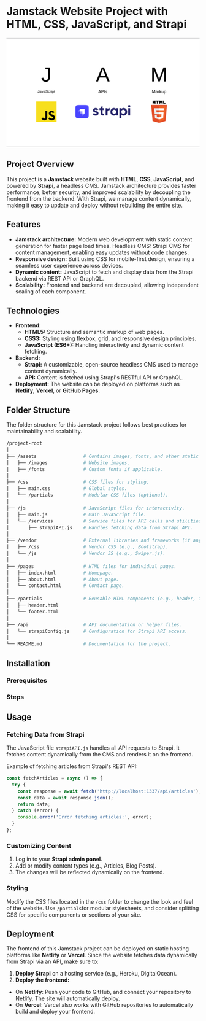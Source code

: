 # Jamstack Website Project with HTML, CSS, JavaScript, and Strapi

![JAMstack](./assets/images/JAMstack.png)

## Project Overview
This project is a **Jamstack** website built with **HTML**, **CSS**, **JavaScript**, and powered by **Strapi**, a headless CMS. Jamstack architecture provides faster performance, better security, and improved scalability by decoupling the frontend from the backend. With Strapi, we manage content dynamically, making it easy to update and deploy without rebuilding the entire site.

## Features
- **Jamstack architecture:** Modern web development with static content generation for faster page load times.
Headless CMS: Strapi CMS for content management, enabling easy updates without code changes.
- **Responsive design:** Built using CSS for mobile-first design, ensuring a seamless user experience across devices.
- **Dynamic content:** JavaScript to fetch and display data from the Strapi backend via REST API or GraphQL.
- **Scalability:** Frontend and backend are decoupled, allowing independent scaling of each component.

## Technologies
- **Frontend:**
  - **HTML5:** Structure and semantic markup of web pages.
  - **CSS3:** Styling using flexbox, grid, and responsive design principles.
  - **JavaScript (ES6+):** Handling interactivity and dynamic content fetching.
- **Backend:**
  - **Strapi:** A customizable, open-source headless CMS used to manage content dynamically.
  - **API:** Content is fetched using Strapi's RESTful API or GraphQL.
- **Deployment:** The website can be deployed on platforms such as **Netlify**, **Vercel**, or **GitHub Pages**.

## Folder Structure
The folder structure for this Jamstack project follows best practices for maintainability and scalability.

```bash
/project-root
│
├── /assets                 # Contains images, fonts, and other static assets.
│   ├── /images             # Website images.
│   ├── /fonts              # Custom fonts if applicable.
│
├── /css                    # CSS files for styling.
│   ├── main.css            # Global styles.
│   └── /partials           # Modular CSS files (optional).
│
├── /js                     # JavaScript files for interactivity.
│   ├── main.js             # Main JavaScript file.
│   └── /services           # Service files for API calls and utilities.
│       ├── strapiAPI.js    # Handles fetching data from Strapi API.
│
├── /vendor                 # External libraries and frameworks (if any).
│   ├── /css                # Vendor CSS (e.g., Bootstrap).
│   └── /js                 # Vendor JS (e.g., Swiper.js).
│
├── /pages                  # HTML files for individual pages.
│   ├── index.html          # Homepage.
│   ├── about.html          # About page.
│   └── contact.html        # Contact page.
│
├── /partials               # Reusable HTML components (e.g., header, footer).
│   ├── header.html
│   └── footer.html
│
├── /api                    # API documentation or helper files.
│   └── strapiConfig.js     # Configuration for Strapi API access.
│
└── README.md               # Documentation for the project.
```

## Installation
### Prerequisites
### Steps

## Usage
### Fetching Data from Strapi
The JavaScript file `strapiAPI.js` handles all API requests to Strapi. It fetches content dynamically from the CMS and renders it on the frontend.

Example of fetching articles from Strapi's REST API:

```javascript
const fetchArticles = async () => {
  try {
    const response = await fetch('http://localhost:1337/api/articles');
    const data = await response.json();
    return data;
  } catch (error) {
    console.error('Error fetching articles:', error);
  }
};
```

### Customizing Content
1. Log in to your **Strapi admin panel**.
2. Add or modify content types (e.g., Articles, Blog Posts).
3. The changes will be reflected dynamically on the frontend.

### Styling
Modify the CSS files located in the `/css` folder to change the look and feel of the website. Use `/partials`for modular stylesheets, and consider splitting CSS for specific components or sections of your site.

## Deployment
The frontend of this Jamstack project can be deployed on static hosting platforms like **Netlify** or **Vercel**. Since the website fetches data dynamically from Strapi via an API, make sure to:

1. **Deploy Strapi** on a hosting service (e.g., Heroku, DigitalOcean).
2. **Deploy the frontend:**
  - On **Netlify**: Push your code to GitHub, and connect your repository to Netlify. The site will automatically deploy.
  - On **Vercel**: Vercel also works with GitHub repositories to automatically build and deploy your frontend.